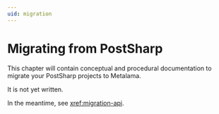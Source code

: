 ```yaml
---
uid: migration
---
```


# Migrating from PostSharp

This chapter will contain conceptual and procedural documentation to migrate your PostSharp projects to Metalama.

It is not yet written.

In the meantime, see <xref:migration-api>.